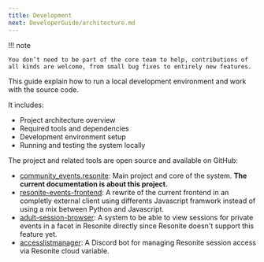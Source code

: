```yaml
---
title: Development
next: DeveloperGuide/architecture.md
---
```


!!! note

    You don’t need to be part of the core team to help, contributions of all kinds are welcome, from small bug fixes to entirely new features.

This guide explain how to run a local development environment and work with the source code.

It includes:

- Project architecture overview
- Required tools and dependencies
- Development environment setup
- Running and testing the system locally

The project and related tools are open source and available on GitHub:

- [community_events.resonite](https://github.com/Resonite-Community-Projects/community_events.resonite): Main project and core of the system. **The current documentation is about this project.**
- [resonite-events-frontend](https://github.com/Resonite-Community-Projects/resonite-events-frontend): A rewrite of the current frontend in an completly external client using differents Javascript framwork instead of using a mix between Python and Javascript.
- [adult-session-browser](https://github.com/Resonite-Community-Projects/adult-session-browser): A system to be able to view sessions for private events in a facet in Resonite directly since Resonite doesn't support this feature yet.
- [accesslistmanager](https://github.com/Resonite-Community-Projects/accesslistmanager): A Discord bot for managing Resonite session access via Resonite cloud variable.
